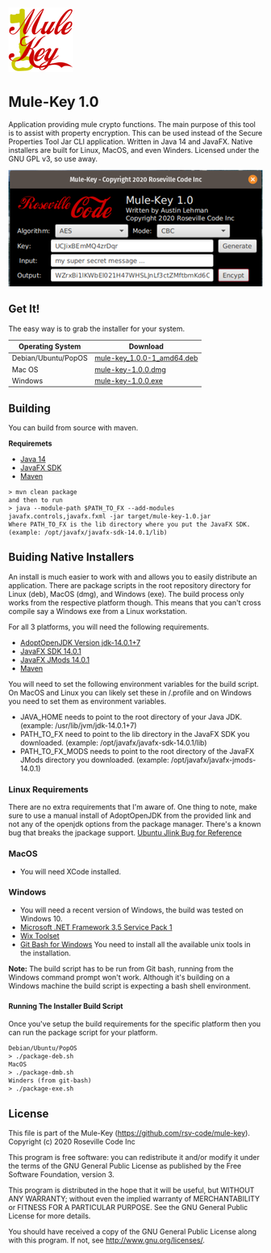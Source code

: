 ![Mule-Key Logo](img/mule-key-128.png)

# Mule-Key 1.0

Application providing mule crypto functions. The main purpose of this tool is to 
assist with property encryption. This can be used instead of the Secure Properties 
Tool Jar CLI application. Written in Java 14 and JavaFX. Native installers are built 
for Linux, MacOS, and even Winders. Licensed under the GNU GPL v3, so use away.

![Mule-Key Screen Shot](img/mule-key-screenshot.png)

## Get It!
The easy way is to grab the installer for your system.

| Operating System    | Download                                                                                                             |
|---------------------|----------------------------------------------------------------------------------------------------------------------|
| Debian/Ubuntu/PopOS | [mule-key_1.0.0-1_amd64.deb](https://github.com/rsv-code/mule-key/releases/download/v1.0/mule-key_1.0.0-1_amd64.deb) |
| Mac OS              | [mule-key-1.0.0.dmg](https://github.com/rsv-code/mule-key/releases/download/v1.0/mule-key-1.0.0.dmg)                 |
| Windows             | [mule-key-1.0.0.exe](https://github.com/rsv-code/mule-key/releases/download/v1.0/mule-key-1.0.0.exe)                 |


## Building
You can build from source with maven.

**Requiremets**
- [Java 14](https://adoptopenjdk.net/)
- [JavaFX SDK](https://gluonhq.com/products/javafx/)
- [Maven](https://maven.apache.org/download.cgi)

```
> mvn clean package
and then to run
> java --module-path $PATH_TO_FX --add-modules javafx.controls,javafx.fxml -jar target/mule-key-1.0.jar
Where PATH_TO_FX is the lib directory where you put the JavaFX SDK.
(example: /opt/javafx/javafx-sdk-14.0.1/lib)
```

## Buiding Native Installers
An install is much easier to work with and allows you to easily distribute an 
application. There are package scripts in the root repository directory for Linux (deb), 
MacOS (dmg), and Windows (exe). The build process only works from the respective platform 
though. This means that you can't cross compile say a Windows exe from a Linux 
workstation. 

For all 3 platforms, you will need the following requirements.
- [AdoptOpenJDK Version jdk-14.0.1+7](https://adoptopenjdk.net/)
- [JavaFX SDK 14.0.1](https://gluonhq.com/products/javafx/)
- [JavaFX JMods 14.0.1](https://gluonhq.com/products/javafx/)
- [Maven](https://maven.apache.org/download.cgi)

You will need to set the following environment variables for the build script. On 
MacOS and Linux you can likely set these in /.profile and on Windows you need to 
set them as environment variables.
- JAVA_HOME needs to point to the root directory of your Java JDK.
(example: /usr/lib/jvm/jdk-14.0.1+7)
- PATH_TO_FX need to point to the lib directory in the JavaFX SDK you downloaded.
(example: /opt/javafx/javafx-sdk-14.0.1/lib)
- PATH_TO_FX_MODS needs to point to the root directory of the JavaFX JMods directory 
you downloaded. (example: /opt/javafx/javafx-jmods-14.0.1)

### Linux Requirements
There are no extra requirements that I'm aware of. One thing to note, make sure to 
use a manual install of AdoptOpenJDK from the provided link and not any of the 
openjdk options from the package manager. There's a known bug that breaks the 
jpackage support. 
[Ubuntu Jlink Bug for Reference](https://bugs.launchpad.net/ubuntu/+source/openjdk-14/+bug/1868699)

### MacOS
- You will need XCode installed.

### Windows
- You will need a recent version of Windows, the build was tested on Windows 10.
- [Microsoft .NET Framework 3.5 Service Pack 1 ](https://www.microsoft.com/en-us/download/details.aspx?id=22)
- [Wix Toolset](https://wixtoolset.org/)
- [Git Bash for Windows](https://gitforwindows.org/) You need to install all the 
available unix tools in the installation.

**Note:** The build script has to be run from Git bash, running from the Windows 
command prompt won't work. Although it's building on a Windows machine the build 
script is expecting a bash shell environment.

### 

#### Running The Installer Build Script
Once you've setup the build requirements for the specific platform then you 
can run the package script for your platform.
```
Debian/Ubuntu/PopOS
> ./package-deb.sh
MacOS
> ./package-dmb.sh
Winders (from git-bash)
> ./package-exe.sh
```

## License

This file is part of the Mule-Key (https://github.com/rsv-code/mule-key).
Copyright (c) 2020 Roseville Code Inc

This program is free software: you can redistribute it and/or modify
it under the terms of the GNU General Public License as published by
the Free Software Foundation, version 3.

This program is distributed in the hope that it will be useful, but
WITHOUT ANY WARRANTY; without even the implied warranty of
MERCHANTABILITY or FITNESS FOR A PARTICULAR PURPOSE. See the GNU
General Public License for more details.

You should have received a copy of the GNU General Public License
along with this program. If not, see <http://www.gnu.org/licenses/>.
